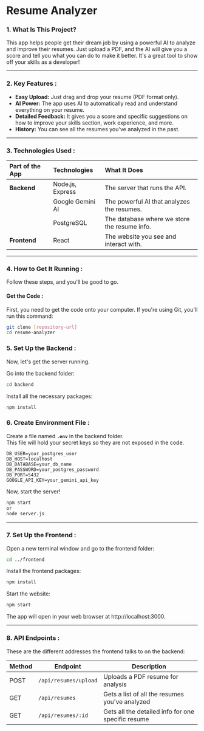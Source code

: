 # Resume Analyzer

### 1. What Is This Project?

This app helps people get their dream job by using a powerful AI to analyze and improve their resumes. Just upload a PDF, and the AI will give you a score and tell you what you can do to make it better. It's a great tool to show off your skills as a developer!

---

### 2. Key Features :

* **Easy Upload:** Just drag and drop your resume (PDF format only).
* **AI Power:** The app uses AI to automatically read and understand everything on your resume.
* **Detailed Feedback:** It gives you a score and specific suggestions on how to improve your skills section, work experience, and more.
* **History:** You can see all the resumes you've analyzed in the past.

---

### 3. Technologies Used :

| Part of the App | Technologies | What It Does |
| :--- | :--- | :--- |
| **Backend** | Node.js, Express | The server that runs the API. |
| | Google Gemini AI | The powerful AI that analyzes the resumes. |
| | PostgreSQL | The database where we store the resume info. |
| **Frontend** | React | The website you see and interact with. |

---

### 4. How to Get It Running :

Follow these steps, and you'll be good to go.

#### Get the Code :

First, you need to get the code onto your computer. If you're using Git, you'll run this command:

```bash
git clone [repository-url]
cd resume-analyzer
```

### 5. Set Up the Backend :
Now, let's get the server running.

Go into the backend folder:
```bash
cd backend
```

Install all the necessary packages:

```bash
npm install
```

### 6. Create Environment File :

Create a file named **`.env`** in the backend folder.  
This file will hold your secret keys so they are not exposed in the code.

```env
DB_USER=your_postgres_user
DB_HOST=localhost
DB_DATABASE=your_db_name
DB_PASSWORD=your_postgres_password
DB_PORT=5432
GOOGLE_API_KEY=your_gemini_api_key
```
Now, start the server!

```bash
npm start
or
node server.js
```
---

### 7. Set Up the Frontend :
Open a new terminal window and go to the frontend folder:

```bash
cd ../frontend
```

Install the frontend packages:
```bash
npm install
```

Start the website:

```bash
npm start
```

The app will open in your web browser at http://localhost:3000.

---

### 8. API Endpoints :
These are the different addresses the frontend talks to on the backend:

| Method | Endpoint           | Description              |
|--------|--------------------|--------------------------|
| POST    | `/api/resumes/upload`                | Uploads a PDF resume for analysis             |
| GET    | `/api/resumes`           | Gets a list of all the resumes you've analyzed            |
| GET    | `/api/resumes/:id`       | Gets all the detailed info for one specific resume          |
